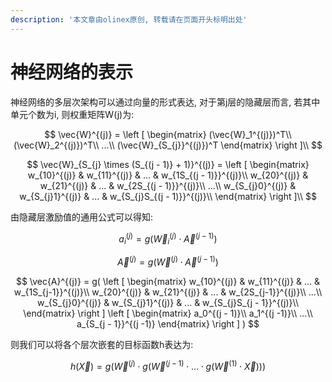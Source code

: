 ```yaml
---
description: '本文章由olinex原创, 转载请在页面开头标明出处'
---
```


# 神经网络的表示

神经网络的多层次架构可以通过向量的形式表达, 对于第j层的隐藏层而言, 若其中单元个数为i, 则权重矩阵W\(j\)为:

$$
\vec{W}^{(j)} = 
\left [
\begin{matrix}
(\vec{W}_1^{(j)})^T\\
(\vec{W}_2^{(j)})^T\\
...\\
(\vec{W}_{S_{j}}^{(j)})^T
\end{matrix}
\right ]\\
$$

$$
\vec{W}_{S_{j} \times (S_{(j - 1)} + 1)}^{(j)} = 
\left [
\begin{matrix}
w_{10}^{(j)} & w_{11}^{(j)} & ... & 
w_{1S_{(j - 1)}}^{(j)}\\
w_{20}^{(j)} & w_{21}^{(j)} & ... & 
w_{2S_{(j - 1)}}^{(j)}\\
...\\
w_{S_{j}0}^{(j)} & w_{S_{j}1}^{(j)} & ... & 
w_{S_{j}S_{(j - 1)}}^{(j)}\\
\end{matrix}
\right ]\\
$$

由隐藏层激励值的通用公式可以得知:

$$
a_i^{(j)} = g(\vec{W}_{i}^{(j)} \cdot \vec{A}^{(j-1)})
$$

$$
\vec{A}^{(j)} = g(\vec{W}^{(j)} \cdot \vec{A}^{(j-1)} )
$$

$$
\vec{A}^{(j)} =
g(
\left [
\begin{matrix}
w_{10}^{(j)} & w_{11}^{(j)} & ... & w_{1S_{j-1}}^{(j)}\\
w_{20}^{(j)} & w_{21}^{(j)} & ... & w_{2S_{j-1}}^{(j)}\\
...\\
w_{S_{j}0}^{(j)} & w_{S_{j}1}^{(j)} & ... & w_{S_{j}S_{j - 1}}^{(j)}\\
\end{matrix}
\right ]
\left [
\begin{matrix}
a_0^{(j - 1)}\\
a_1^{(j -1)}\\
...\\
a_{S_{j - 1}}^{(j -1)}
\end{matrix}
\right ]
)
$$

则我们可以将各个层次嵌套的目标函数h表达为:

$$
h(\vec{X}) = g(
\vec{W}^{(j)} \cdot
g(\vec{W}^{(j -1)} \cdot
... \cdot
g(\vec{W}^{(1)} \cdot 
\vec{X}
)))
$$

